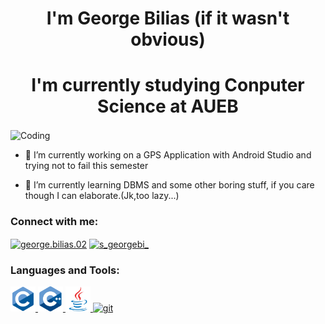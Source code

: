 <!-- [![MasterHead](INSERT BANNER IMAGE LINK HERE (GIF WORKS TOO)](INSERT REDIRECTION LINK HERE) -->
<h1 align="center">I'm George Bilias (if it wasn't obvious)</h1>
<h1 align="center"> I'm currently studying Conputer Science at AUEB </h1>

<img align="center" alt="Coding" width="400"
src=https://media.tenor.com/hmDMrE1yMAkAAAAC/when-the-coding-when-the.gif>

- 🔭 I’m currently working on a GPS Application with Android Studio and trying not to fail this semester

- 🌱 I’m currently learning DBMS and some other boring stuff, if you care though I can elaborate.(Jk,too lazy...)

<!-- Social Media -->
<h3 align="left">Connect with me:</h3>
<p align="left">
<a href="https://www.facebook.com/george.bilias.02" target="blank"><img align="center" src="https://raw.githubusercontent.com/rahuldkjain/github-profile-readme-generator/master/src/images/icons/Social/facebook.svg" alt="george.bilias.02" height="30" width="40" /></a>
<a href="https://www.instagram.com/_georgebi_/" target="blank"><img align="center" src="https://raw.githubusercontent.com/rahuldkjain/github-profile-readme-generator/master/src/images/icons/Social/instagram.svg" alt="s_georgebi_" height="30" width="40" /></a>
</p>

<!-- Languages and Tools -->
<h3 align="left">Languages and Tools:</h3>
<p align="left"> <a href="https://www.cprogramming.com/" target="_blank" rel="noreferrer"> <img src="https://raw.githubusercontent.com/devicons/devicon/master/icons/c/c-original.svg" alt="c" width="40" height="40"/> </a> <a href="https://www.w3schools.com/cpp/" target="_blank" rel="noreferrer"> <img src="https://raw.githubusercontent.com/devicons/devicon/master/icons/cplusplus/cplusplus-original.svg" alt="cplusplus" width="40" height="40"/> </a> <a href="https://www.java.com" target="_blank" rel="noreferrer"> <img src="https://raw.githubusercontent.com/devicons/devicon/master/icons/java/java-original.svg" alt="java" width="40" height="40"/> </a> <a href="https://git-scm.com/" target="_blank" rel="noreferrer"> <img src="https://www.vectorlogo.zone/logos/git-scm/git-scm-icon.svg" alt="git" width="40" height="40"/> </a> </p>
